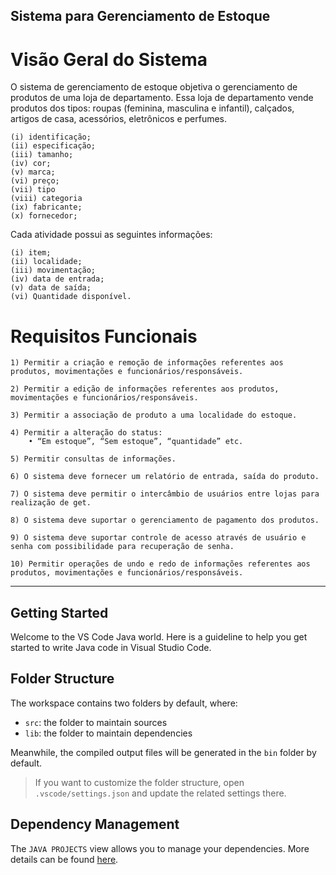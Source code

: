 ## Sistema para Gerenciamento de Estoque

# Visão Geral do Sistema

O sistema de gerenciamento de estoque objetiva o gerenciamento de produtos de uma loja de departamento. Essa loja de departamento vende produtos dos tipos: roupas (feminina, masculina e infantil), calçados, artigos de casa, acessórios, eletrônicos e perfumes. 

    (i) identificação;
    (ii) especificação;
    (iii) tamanho;
    (iv) cor;
    (v) marca;
    (vi) preço;
    (vii) tipo
    (viii) categoria
    (ix) fabricante;
    (x) fornecedor;

Cada atividade possui as seguintes informações:

    (i) item;
    (ii) localidade;
    (iii) movimentação;
    (iv) data de entrada;
    (v) data de saída;
    (vi) Quantidade disponível.

# Requisitos Funcionais

    1) Permitir a criação e remoção de informações referentes aos produtos, movimentações e funcionários/responsáveis.
    
    2) Permitir a edição de informações referentes aos produtos, movimentações e funcionários/responsáveis.
    
    3) Permitir a associação de produto a uma localidade do estoque.
    
    4) Permitir a alteração do status:
        • “Em estoque”, “Sem estoque”, “quantidade” etc.
        
    5) Permitir consultas de informações.
    
    6) O sistema deve fornecer um relatório de entrada, saída do produto.
    
    7) O sistema deve permitir o intercâmbio de usuários entre lojas para realização de get.
    
    8) O sistema deve suportar o gerenciamento de pagamento dos produtos. 
    
    9) O sistema deve suportar controle de acesso através de usuário e senha com possibilidade para recuperação de senha.
    
    10) Permitir operações de undo e redo de informações referentes aos produtos, movimentações e funcionários/responsáveis.

-------------------------------------------------------------------------------------------------------------------------------------------------------------------
## Getting Started

Welcome to the VS Code Java world. Here is a guideline to help you get started to write Java code in Visual Studio Code.

## Folder Structure

The workspace contains two folders by default, where:

- `src`: the folder to maintain sources
- `lib`: the folder to maintain dependencies

Meanwhile, the compiled output files will be generated in the `bin` folder by default.

> If you want to customize the folder structure, open `.vscode/settings.json` and update the related settings there.

## Dependency Management

The `JAVA PROJECTS` view allows you to manage your dependencies. More details can be found [here](https://github.com/microsoft/vscode-java-dependency#manage-dependencies).
